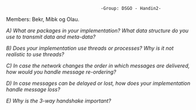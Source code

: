                                         -Group: DSGO - Handin2-

Members: Bekr, Mibk og Olau. 



*A) What are packages in your implementation? What data structure do you use to transmit data and meta-data?*



*B) Does your implementation use threads or processes? Why is it not realistic to use threads?*



*C) In case the network changes the order in which messages are delivered, how would you handle message re-ordering?*



*D) In case messages can be delayed or lost, how does your implementation handle message loss?*



*E) Why is the 3-way handshake important?*